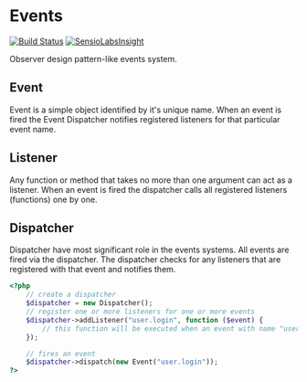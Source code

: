 Events
======

[![Build Status](https://travis-ci.org/SugiPHP/Events.png)](https://travis-ci.org/SugiPHP/Events) [![SensioLabsInsight](https://insight.sensiolabs.com/projects/7d896535-a9e1-487f-ae7e-1039447d9a50/mini.png)](https://insight.sensiolabs.com/projects/7d896535-a9e1-487f-ae7e-1039447d9a50)

Observer design pattern-like events system.

Event
-----

Event is a simple object identified by it's unique name. When an event is fired the Event Dispatcher notifies registered
listeners for that particular event name.

Listener
--------

Any function or method that takes no more than one argument can act as a listener. When an event is fired the dispatcher calls all
registered listeners (functions) one by one.


Dispatcher
----------

Dispatcher have most significant role in the events systems. All events are fired via the dispatcher. The dispatcher checks for any
listeners that are registered with that event and notifies them.

```php
<?php
	// create a dispatcher
	$dispatcher = new Dispatcher();
	// register one or more listeners for one or more events
	$dispatcher->addListener("user.login", function ($event) {
		// this function will be executed when an event with name "user.login" is fired
	});

	// fires an event
	$dispatcher->dispatch(new Event("user.login"));
?>
```
